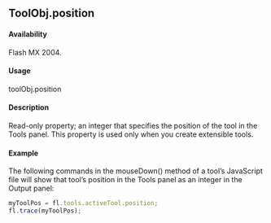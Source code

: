 ## ToolObj.position

#### Availability

Flash MX 2004.

#### Usage

toolObj.position

#### Description

Read-only property; an integer that specifies the position of the tool in the Tools panel. This property is used only when you create extensible tools.

#### Example

The following commands in the mouseDown() method of a tool’s JavaScript file will show that tool’s position in the Tools panel as an integer in the Output panel:

```javascript
myToolPos = fl.tools.activeTool.position;
fl.trace(myToolPos);

```
